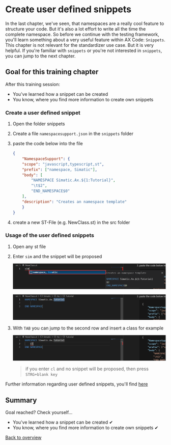 # Create user defined snippets

In the last chapter, we've seen, that namespaces are a really cool feature to structure your code. But it's also a lot effort to write all the time the complete namespace. So before we continue with the testing framework, you'll learn something about a very useful feature within AX Code: `Snippets`. This chapter is not relevant for the standardizer use case. But it is very helpful. If you're familiar with `snippets` or you're not interested in `snippets`, you can jump to the next chapter.

## Goal for this training chapter

After this training session:

- You've learned how a snippet can be created
- You know, where you find more information to create own snippets

### Create a user defined snippet

1. Open the folder snippets

1. Create a file `namespacesupport.json` in the `snippets` folder

1. paste the code below into the file

    ```json
    {
        "NamespaceSupport": {
        "scope": "javascript,typescript,st",
        "prefix": ["namespace, Simatic"],
        "body": [
            "NAMESPACE Simatic.Ax.${1:Tutorial}",
            "\t$2",
            "END_NAMESPACE$0"
        ],
        "description": "Creates an namespace template"
        }    
    }
    ```

1. create a new ST-File (e.g. NewClass.st) in the src folder

### Usage of the user defined snippets

1. Open any st file

1. Enter `sim` and the snippet will be proposed

    ![drawing](./images/snippet1.png)

    ![drawing](./images/snippet2.png)

1. With `TAB` you can jump to the second row and insert a class for example

    ![drawing](./images/snippet3.png)

    > if you enter `cl` and no snippet will be proposed, then press `STRG+blank key`

Further information regarding user defined snippets, you'll find [here](https://console.prod.ax.siemens.cloud/docs/axcode/user-defined-snippets)

## Summary

Goal reached? Check yourself...

- You've learned how a snippet can be created ✔
- You know, where you find more information to create own snippets ✔

[Back to overview](./../README.md)